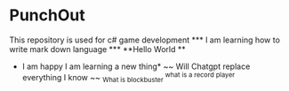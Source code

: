 # PunchOut
This repository is used for c# game development
*** I am learning how to write mark down language ***
**Hello World **
* I am happy I am learning a new thing*
~~ Will Chatgpt replace everything I know ~~
<sub>What is blockbuster </sub>
<sup>what is a record player </sup>
